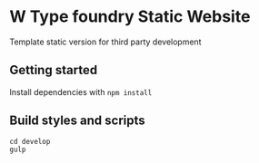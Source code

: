 # W Type foundry Static Website
Template static version for third party development

## Getting started

Install dependencies with `npm install`

## Build styles and scripts

```
cd develop
gulp
```
